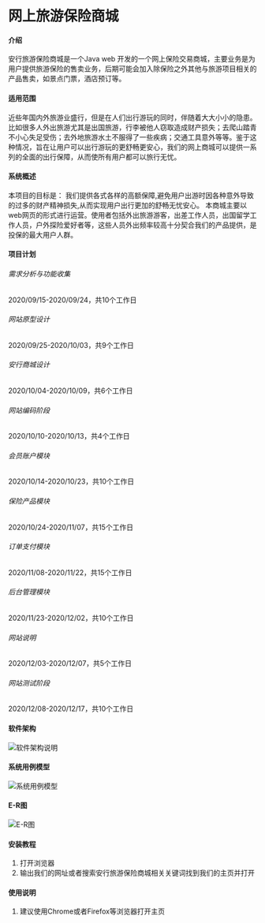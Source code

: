 # 网上旅游保险商城

#### 介绍
安行旅游保险商城是一个Java web 开发的一个网上保险交易商城，主要业务是为用户提供旅游保险的售卖业务，后期可能会加入除保险之外其他与旅游项目相关的产品售卖，如景点门票，酒店预订等。

#### 适用范围
近些年国内外旅游业盛行，但是在人们出行游玩的同时，伴随着大大小小的隐患。比如很多人外出旅游尤其是出国旅游，行李被他人窃取造成财产损失；去爬山踏青不小心失足受伤；去外地旅游水土不服得了一些疾病；交通工具意外等等。鉴于这种情况，旨在让用户可以出行游玩的更舒畅更安心，我们的网上商城可以提供一系列的全面的出行保障，从而使所有用户都可以旅行无忧。

#### 系统概述
本项目的目标是：
我们提供各式各样的高额保障,避免用户出游时因各种意外导致的过多的财产精神损失,从而实现用户出行更加的舒畅无忧安心。
本商城主要以web网页的形式进行运营。使用者包括外出旅游游客，出差工作人员，出国留学工作人员，户外探险爱好者等，这些人员外出频率较高十分契合我们的产品提供，是投保的最大用户人群。

#### 项目计划
###### 需求分析与功能收集
2020/09/15-2020/09/24，共10个工作日
###### 网站原型设计
2020/09/25-2020/10/03，共9个工作日
###### 安行商城设计
2020/10/04-2020/10/09，共6个工作日
###### 网站编码阶段
2020/10/10-2020/10/13，共4个工作日
###### 会员账户模块
2020/10/14-2020/10/23，共10个工作日
###### 保险产品模块
2020/10/24-2020/11/07，共15个工作日
###### 订单支付模块
2020/11/08-2020/11/22，共15个工作日
###### 后台管理模块
2020/11/23-2020/12/02，共10个工作日
###### 网站说明
2020/12/03-2020/12/07，共5个工作日
###### 网站测试阶段
2020/12/08-2020/12/17，共10个工作日

#### 软件架构
![软件架构说明](https://images.gitee.com/uploads/images/2020/1202/205136_df048ff5_5131179.png "架构.png") 

#### 系统用例模型
![系统用例模型](https://images.gitee.com/uploads/images/2020/1208/000937_7ef5d310_6517781.png "安行旅游保险网上商城项目用例图.png")

#### E-R图
![E-R图](https://images.gitee.com/uploads/images/2020/1208/001353_6e8f68de_6517781.png "E-R图.png")

#### 安装教程

1.  打开浏览器
2.  输出我们的网址或者搜索安行旅游保险商城相关关键词找到我们的主页并打开


#### 使用说明

1.  建议使用Chrome或者Firefox等浏览器打开主页 

